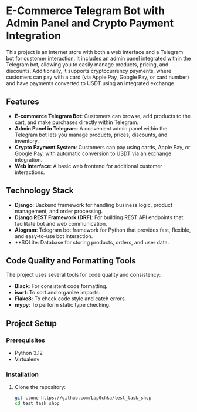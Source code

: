 # E-Commerce Telegram Bot with Admin Panel and Crypto Payment Integration

This project is an internet store with both a web interface and a Telegram bot for customer interaction. It includes an admin panel integrated within the Telegram bot, allowing you to easily manage products, pricing, and discounts. Additionally, it supports cryptocurrency payments, where customers can pay with a card (via Apple Pay, Google Pay, or card number) and have payments converted to USDT using an integrated exchange.

## Features

- **E-commerce Telegram Bot**: Customers can browse, add products to the cart, and make purchases directly within Telegram.
- **Admin Panel in Telegram**: A convenient admin panel within the Telegram bot lets you manage products, prices, discounts, and inventory.
- **Crypto Payment System**: Customers can pay using cards, Apple Pay, or Google Pay, with automatic conversion to USDT via an exchange integration.
- **Web Interface**: A basic web frontend for additional customer interactions.

## Technology Stack

- **Django**: Backend framework for handling business logic, product management, and order processing.
- **Django REST Framework (DRF)**: For building REST API endpoints that facilitate bot and web communication.
- **Aiogram**: Telegram bot framework for Python that provides fast, flexible, and easy-to-use bot interaction.
- **SQLite: Database for storing products, orders, and user data.

## Code Quality and Formatting Tools

The project uses several tools for code quality and consistency:
- **Black**: For consistent code formatting.
- **isort**: To sort and organize imports.
- **Flake8**: To check code style and catch errors.
- **mypy**: To perform static type checking.

## Project Setup

### Prerequisites

- Python 3.12
- Virtualenv

### Installation

1. Clone the repository:
   ```bash
   git clone https://github.com/Lap0chka/test_task_shop
   cd test_task_shop
